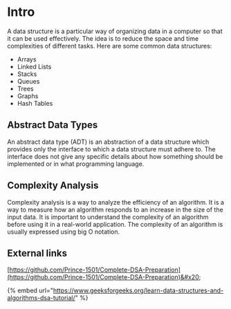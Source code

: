 # Intro

A data structure is a particular way of organizing data in a computer so that it can be used effectively. The idea is to reduce the space and time complexities of different tasks. Here are some common data structures:

* Arrays
* Linked Lists
* Stacks
* Queues
* Trees
* Graphs
* Hash Tables

## Abstract Data Types

An abstract data type (ADT) is an abstraction of a data structure which provides only the interface to which a data structure must adhere to. The interface does not give any specific details about how something should be implemented or in what programming language.

## Complexity Analysis

Complexity analysis is a way to analyze the efficiency of an algorithm. It is a way to measure how an algorithm responds to an increase in the size of the input data. It is important to understand the complexity of an algorithm before using it in a real-world application. The complexity of an algorithm is usually expressed using big O notation.

## External links&#x20;

[https://github.com/Prince-1501/Complete-DSA-Preparation](https://github.com/Prince-1501/Complete-DSA-Preparation)&#x20;

{% embed url="https://www.geeksforgeeks.org/learn-data-structures-and-algorithms-dsa-tutorial/" %}
